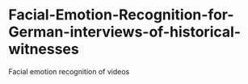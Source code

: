 # Facial-Emotion-Recognition-for-German-interviews-of-historical-witnesses
Facial emotion recognition of videos
